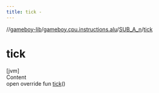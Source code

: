 ```yaml
---
title: tick -
---
```

//[gameboy-lib](../../index.md)/[gameboy.cpu.instructions.alu](../index.md)/[SUB_A_n](index.md)/[tick](tick.md)



# tick  
[jvm]  
Content  
open override fun [tick](tick.md)()  



